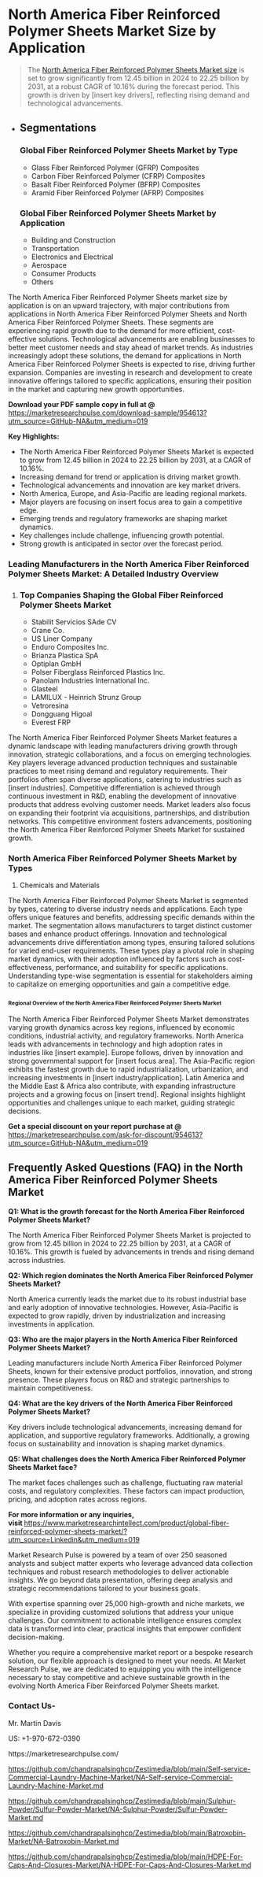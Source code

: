 


<h1>North America Fiber Reinforced Polymer Sheets Market&nbsp;Size by Application</h1><blockquote><p>The <a href="https://marketresearchpulse.com/download-sample/954613?utm_source=GitHub-NA&amp;utm_medium=019">North America Fiber Reinforced Polymer Sheets Market size</a> is set to grow significantly from 12.45 billion in 2024 to 22.25 billion by 2031, at a robust CAGR of 10.16% during the forecast period. This growth is driven by [insert key drivers], reflecting rising demand and technological advancements.</p></blockquote><ul><li><h2>Segmentations</h2><h3>Global Fiber Reinforced Polymer Sheets Market by Type</h3><ul><li>Glass Fiber Reinforced Polymer (GFRP) Composites</li><li>Carbon Fiber Reinforced Polymer (CFRP) Composites</li><li>Basalt Fiber Reinforced Polymer (BFRP) Composites</li><li>Aramid Fiber Reinforced Polymer (AFRP) Composites</li></ul><h3>Global Fiber Reinforced Polymer Sheets Market by Application</h3><ul><li>Building and Construction</li><li>Transportation</li><li>Electronics and Electrical</li><li>Aerospace</li><li>Consumer Products</li><li>Others</li></ul></li></ul><p>The North America Fiber Reinforced Polymer Sheets market size by application is on an upward trajectory, with major contributions from applications in North America Fiber Reinforced Polymer Sheets and North America Fiber Reinforced Polymer Sheets. These segments are experiencing rapid growth due to the demand for more efficient, cost-effective solutions. Technological advancements are enabling businesses to better meet customer needs and stay ahead of market trends. As industries increasingly adopt these solutions, the demand for applications in North America Fiber Reinforced Polymer Sheets is expected to rise, driving further expansion. Companies are investing in research and development to create innovative offerings tailored to specific applications, ensuring their position in the market and capturing new growth opportunities.</p><p><strong>Download your PDF sample copy in full at @ </strong><a href="https://marketresearchpulse.com/download-sample/954613?utm_source=GitHub-NA&amp;utm_medium=019">https://marketresearchpulse.com/download-sample/954613?utm_source=GitHub-NA&amp;utm_medium=019</a></p><p><strong>Key Highlights: </strong></p><ul><li>The North America Fiber Reinforced Polymer Sheets Market is expected to grow from 12.45 billion in 2024 to 22.25 billion by 2031, at a CAGR of 10.16%.</li><li>Increasing demand for trend or application is driving market growth.</li><li>Technological advancements and innovation are key market drivers.</li><li>North America, Europe, and Asia-Pacific are leading regional markets.</li><li>Major players are focusing on insert focus area to gain a competitive edge.</li><li>Emerging trends and regulatory frameworks are shaping market dynamics.</li><li>Key challenges include challenge, influencing growth potential.</li><li>Strong growth is anticipated in sector over the forecast period.</li></ul><h3>Leading Manufacturers in the North America Fiber Reinforced Polymer Sheets Market: A Detailed Industry Overview</h3><ol><li><h3>Top Companies Shaping the Global Fiber Reinforced Polymer Sheets Market </h3><ul><li>Stabilit Servicios SAde CV</li><li>Crane Co.</li><li>US Liner Company</li><li>Enduro Composites Inc.</li><li>Brianza Plastica SpA</li><li>Optiplan GmbH</li><li>Polser Fiberglass Reinforced Plastics Inc.</li><li>Panolam Industries International Inc.</li><li>Glasteel</li><li>LAMILUX - Heinrich Strunz Group</li><li>Vetroresina</li><li>Dongguang Higoal</li><li>Everest FRP</li></ul></li></ol><div class="flex max-w-full flex-col flex-grow"><div class="min-h-8 text-message flex w-full flex-col items-end gap-2 whitespace-normal break-words [.text-message+&amp;]:mt-5" dir="auto" data-message-author-role="assistant" data-message-id="fd8432e4-4910-450d-b182-61b7bfb0a01f" data-message-model-slug="gpt-4o"><div class="flex w-full flex-col gap-1 empty:hidden first:pt-[3px]"><div class="markdown prose w-full break-words dark:prose-invert light"><p>The North America Fiber Reinforced Polymer Sheets Market features a dynamic landscape with leading manufacturers driving growth through innovation, strategic collaborations, and a focus on emerging technologies. Key players leverage advanced production techniques and sustainable practices to meet rising demand and regulatory requirements. Their portfolios often span diverse applications, catering to industries such as [insert industries]. Competitive differentiation is achieved through continuous investment in R&amp;D, enabling the development of innovative products that address evolving customer needs. Market leaders also focus on expanding their footprint via acquisitions, partnerships, and distribution networks. This competitive environment fosters advancements, positioning the North America Fiber Reinforced Polymer Sheets Market for sustained growth.</p></div></div></div></div><h3>North America Fiber Reinforced Polymer Sheets Market by Types</h3><ol><li>Chemicals and Materials</li></ol><div class="flex max-w-full flex-col flex-grow"><div class="min-h-8 text-message flex w-full flex-col items-end gap-2 whitespace-normal break-words [.text-message+&amp;]:mt-5" dir="auto" data-message-author-role="assistant" data-message-id="084470be-0bb7-4664-bddf-5156b4f41249" data-message-model-slug="gpt-4o-mini"><div class="flex w-full flex-col gap-1 empty:hidden first:pt-[3px]"><div class="markdown prose w-full break-words dark:prose-invert light"><p>The North America Fiber Reinforced Polymer Sheets Market is segmented by types, catering to diverse industry needs and applications. Each type offers unique features and benefits, addressing specific demands within the market. The segmentation allows manufacturers to target distinct customer bases and enhance product offerings. Innovation and technological advancements drive differentiation among types, ensuring tailored solutions for varied end-user requirements. These types play a pivotal role in shaping market dynamics, with their adoption influenced by factors such as cost-effectiveness, performance, and suitability for specific applications. Understanding type-wise segmentation is essential for stakeholders aiming to capitalize on emerging opportunities and gain a competitive edge.</p></div></div></div></div><h3><span style="font-size: 11px;">Regional Overview of the North America Fiber Reinforced Polymer Sheets Market</span></h3><div class="flex max-w-full flex-col flex-grow"><div class="min-h-8 text-message flex w-full flex-col items-end gap-2 whitespace-normal break-words [.text-message+&amp;]:mt-5" dir="auto" data-message-author-role="assistant" data-message-id="e9038762-ce64-4e30-91c9-9bd413514231" data-message-model-slug="gpt-4o-mini"><div class="flex w-full flex-col gap-1 empty:hidden first:pt-[3px]"><div class="markdown prose w-full break-words dark:prose-invert light"><p>The North America Fiber Reinforced Polymer Sheets Market demonstrates varying growth dynamics across key regions, influenced by economic conditions, industrial activity, and regulatory frameworks. North America leads with advancements in technology and high adoption rates in industries like [insert example]. Europe follows, driven by innovation and strong governmental support for [insert focus area]. The Asia-Pacific region exhibits the fastest growth due to rapid industrialization, urbanization, and increasing investments in [insert industry/application]. Latin America and the Middle East &amp; Africa also contribute, with expanding infrastructure projects and a growing focus on [insert trend]. Regional insights highlight opportunities and challenges unique to each market, guiding strategic decisions.</p></div></div></div></div><p><strong>Get a special discount on your report purchase at @ </strong><a href="https://marketresearchpulse.com/ask-for-discount/954613?utm_source=GitHub-NA&amp;utm_medium=019">https://marketresearchpulse.com/ask-for-discount/954613?utm_source=GitHub-NA&amp;utm_medium=019</a></p><h2>Frequently Asked Questions (FAQ) in the North America Fiber Reinforced Polymer Sheets Market</h2><p><strong>Q1: What is the growth forecast for the North America Fiber Reinforced Polymer Sheets Market?</strong></p><p>The North America Fiber Reinforced Polymer Sheets Market is projected to grow from 12.45 billion in 2024 to 22.25 billion by 2031, at a CAGR of 10.16%. This growth is fueled by advancements in trends and rising demand across industries.</p><p><strong>Q2: Which region dominates the North America Fiber Reinforced Polymer Sheets Market?</strong></p><p>North America currently leads the market due to its robust industrial base and early adoption of innovative technologies. However, Asia-Pacific is expected to grow rapidly, driven by industrialization and increasing investments in application.</p><p><strong>Q3: Who are the major players in the North America Fiber Reinforced Polymer Sheets Market?</strong></p><p>Leading manufacturers include North America Fiber Reinforced Polymer Sheets, known for their extensive product portfolios, innovation, and strong presence. These players focus on R&amp;D and strategic partnerships to maintain competitiveness.</p><p><strong>Q4: What are the key drivers of the North America Fiber Reinforced Polymer Sheets Market?</strong></p><p>Key drivers include technological advancements, increasing demand for application, and supportive regulatory frameworks. Additionally, a growing focus on sustainability and innovation is shaping market dynamics.</p><p><strong>Q5: What challenges does the North America Fiber Reinforced Polymer Sheets Market face?</strong></p><p>The market faces challenges such as challenge, fluctuating raw material costs, and regulatory complexities. These factors can impact production, pricing, and adoption rates across regions.</p><p><strong>For more information or any inquiries, visit&nbsp;</strong><a href="https://www.marketresearchintellect.com/product/global-fiber-reinforced-polymer-sheets-market/?utm_source=Linkedin&utm_medium=019">https://www.marketresearchintellect.com/product/global-fiber-reinforced-polymer-sheets-market/?utm_source=Linkedin&utm_medium=019</a></p><p>Market Research Pulse is powered by a team of over 250 seasoned analysts and subject matter experts who leverage advanced data collection techniques and robust research methodologies to deliver actionable insights. We go beyond data presentation, offering deep analysis and strategic recommendations tailored to your business goals.</p><p>With expertise spanning over 25,000 high-growth and niche markets, we specialize in providing customized solutions that address your unique challenges. Our commitment to actionable intelligence ensures complex data is transformed into clear, practical insights that empower confident decision-making.</p><p>Whether you require a comprehensive market report or a bespoke research solution, our flexible approach is designed to meet your needs. At Market Research Pulse, we are dedicated to equipping you with the intelligence necessary to stay competitive and achieve sustainable growth in the evolving North America Fiber Reinforced Polymer Sheets market.</p><h3><strong>Contact Us-</strong></h3><p>Mr. Martin Davis</p><p>US: +1-970-672-0390</p><p>https://marketresearchpulse.com/</p><p><a href="https://github.com/chandrapalsinghcp/Zestimedia/blob/main/Self-service-Commercial-Laundry-Machine-Market/NA-Self-service-Commercial-Laundry-Machine-Market.md">https://github.com/chandrapalsinghcp/Zestimedia/blob/main/Self-service-Commercial-Laundry-Machine-Market/NA-Self-service-Commercial-Laundry-Machine-Market.md</a></p><p><a href="https://github.com/chandrapalsinghcp/Zestimedia/blob/main/Sulphur-Powder/Sulfur-Powder-Market/NA-Sulphur-Powder/Sulfur-Powder-Market.md">https://github.com/chandrapalsinghcp/Zestimedia/blob/main/Sulphur-Powder/Sulfur-Powder-Market/NA-Sulphur-Powder/Sulfur-Powder-Market.md</a></p><p><a href="https://github.com/chandrapalsinghcp/Zestimedia/blob/main/Batroxobin-Market/NA-Batroxobin-Market.md">https://github.com/chandrapalsinghcp/Zestimedia/blob/main/Batroxobin-Market/NA-Batroxobin-Market.md</a></p><p><a href="https://github.com/chandrapalsinghcp/Zestimedia/blob/main/HDPE-For-Caps-And-Closures-Market/NA-HDPE-For-Caps-And-Closures-Market.md">https://github.com/chandrapalsinghcp/Zestimedia/blob/main/HDPE-For-Caps-And-Closures-Market/NA-HDPE-For-Caps-And-Closures-Market.md</a></p>
